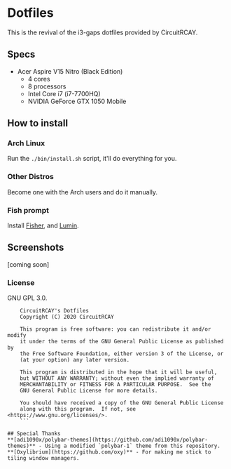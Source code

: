 # Dotfiles
This is the revival of the i3-gaps dotfiles provided by CircuitRCAY. 

## Specs
- Acer Aspire V15 Nitro (Black Edition)
    - 4 cores
    - 8 processors
    - Intel Core i7 (i7-7700HQ)
    - NVIDIA GeForce GTX 1050 Mobile

## How to install
### Arch Linux
Run the `./bin/install.sh` script, it'll do everything for you.

### Other Distros
Become one with the Arch users and do it manually.

### Fish prompt
Install [Fisher](https://github.com/jorgebucaran/fisher), and [Lumin](https://github.com./ovyerus/lumin).

## Screenshots
[coming soon]

### License
GNU GPL 3.0.
```
    CircuitRCAY's Dotfiles
    Copyright (C) 2020 CircuitRCAY

    This program is free software: you can redistribute it and/or modify
    it under the terms of the GNU General Public License as published by
    the Free Software Foundation, either version 3 of the License, or
    (at your option) any later version.

    This program is distributed in the hope that it will be useful,
    but WITHOUT ANY WARRANTY; without even the implied warranty of
    MERCHANTABILITY or FITNESS FOR A PARTICULAR PURPOSE.  See the
    GNU General Public License for more details.

    You should have received a copy of the GNU General Public License
    along with this program.  If not, see <https://www.gnu.org/licenses/>.
    ```
    
## Special Thanks
**[adi1090x/polybar-themes](https://github.com/adi1090x/polybar-themes)** - Using a modified `polybar-1` theme from this repository.
**[Oxylibrium](https://github.com/oxy)** - For making me stick to tiling window managers.
